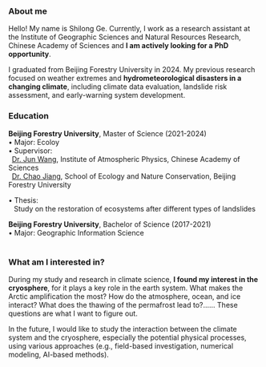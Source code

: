 

### About me

Hello! My name is Shilong Ge. Currently, I work as a research assistant at the Institute of Geographic Sciences and Natural Resources Research, Chinese Academy of Sciences and **I am actively looking for a PhD opportunity**.

I graduated from Beijing Forestry University in 2024. My previous research focused on weather extremes and **hydrometeorological disasters in a changing climate**, including climate data evaluation, landslide risk assessment, and early-warning system development.


### Education

**Beijing Forestry University**, Master of Science (2021-2024)<br>
• Major: Ecoloy<br>
• Supervisor:<br>
&ensp;[Dr. Jun Wang](https://nzc.iap.ac.cn/info?uid=MzA=), Institute of Atmospheric Physics, Chinese Academy of Sciences<br>
&ensp;[Dr. Chao Jiang](https://styzrbh.bjfu.edu.cn/szdw/zrjs/qqbhstxfjs/a35a1dfd88994bad9c851bef51520f34.htm), School of Ecology and Nature Conservation, Beijing Forestry University

• Thesis:<br>
&ensp; Study on the restoration of ecosystems after different types of landslides


**Beijing Forestry University**, Bachelor of Science (2017-2021) <br>
• Major: Geographic Information Science
 <br>
 <br>

### What am I interested in? 

During my study and research in climate science, **I found my interest in the cryosphere**, for it plays a key role in the earth system. What makes the Arctic amplification the most? How do the atmosphere, ocean, and ice interact? What does the thawing of the permafrost lead to?...... These questions are what I want to figure out.

In the future, I would like to study the interaction between the climate system and the cryosphere, especially the potential physical processes, using various approaches (e.g., field-based investigation, numerical modeling, AI-based methods).
